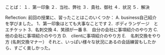 ことば：
１．第一印象
２．当社、弊社
３．貴社、御社
４．状況
５．解決

Reflection:
前回の授業に、習ったことはこのいくつか：
A. business自己紹介を学びました。
	1．第一印象はとても大事なことです
	2．ボディランゲージ　と　エチケット
	3．名刺交換
    4．笑顔が一番
B.　自分の会社に事項紹介のやり方
C.　他の会社に事項紹介のやり方
D.　clientに事項紹介のやり方
E.　名刺交換をやり方 (名刺交換マナー）
それと、いっぱい様々な状況にあるの会話練習もしたから、すごく楽しかった。